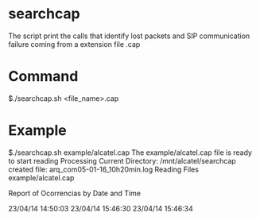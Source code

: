 # searchcap
The script print the calls that identify lost packets and SIP communication failure coming from a extension file .cap

# Command
$./searchcap.sh <file_name>.cap


# Example

$./searchcap.sh example/alcatel.cap 
The example/alcatel.cap file is ready to start reading
Processing
Current Directory: /mnt/alcatel/searchcap
created file: arq_com05-01-16_10h20min.log
Reading Files example/alcatel.cap



Report of Ocorrencias by Date and Time



23/04/14 14:50:03
23/04/14 15:46:30
23/04/14 15:46:34

